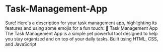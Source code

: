 # Task-Management-App
 Sure! Here's a description for your task management app, highlighting its features and using some emojis for a fun touch:  📝 Task Management App The Task Management App is a simple yet powerful tool designed to help you stay organized and on top of your daily tasks. Built using HTML, CSS, and JavaScript
